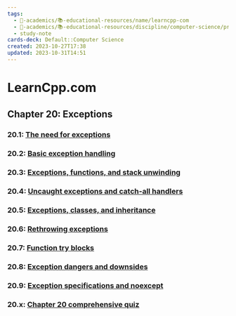 ```yaml
---
tags:
  - 🔴-academics/📚-educational-resources/name/learncpp-com
  - 🔴-academics/📚-educational-resources/discipline/computer-science/programming-language/cpp
  - study-note
cards-deck: Default::Computer Science
created: 2023-10-27T17:38
updated: 2023-10-31T14:51
---
```


# LearnCpp.com

## Chapter 20꞉ Exceptions

### 20.1: [The need for exceptions](https://www.learncpp.com/cpp-tutorial/the-need-for-exceptions/)

### 20.2: [Basic exception handling](https://www.learncpp.com/cpp-tutorial/basic-exception-handling/)

### 20.3: [Exceptions, functions, and stack unwinding](https://www.learncpp.com/cpp-tutorial/exceptions-functions-and-stack-unwinding/)

### 20.4: [Uncaught exceptions and catch-all handlers](https://www.learncpp.com/cpp-tutorial/uncaught-exceptions-catch-all-handlers/)

### 20.5: [Exceptions, classes, and inheritance](https://www.learncpp.com/cpp-tutorial/exceptions-classes-and-inheritance/)

### 20.6: [Rethrowing exceptions](https://www.learncpp.com/cpp-tutorial/rethrowing-exceptions/)

### 20.7: [Function try blocks](https://www.learncpp.com/cpp-tutorial/function-try-blocks/)

### 20.8: [Exception dangers and downsides](https://www.learncpp.com/cpp-tutorial/exception-dangers-and-downsides/)

### 20.9: [Exception specifications and noexcept](https://www.learncpp.com/cpp-tutorial/exception-specifications-and-noexcept/)

### 20.x: [Chapter 20 comprehensive quiz](https://www.learncpp.com/cpp-tutorial/chapter-20-comprehensive-quiz/)
